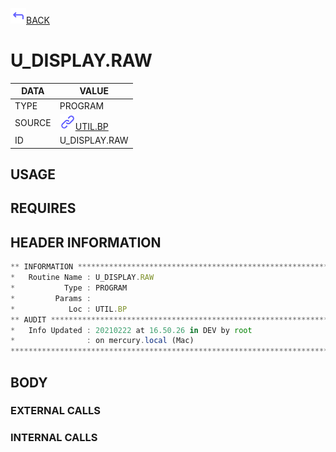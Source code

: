 <img src="../.resources/themes/unicons-line-6563ff/corner-up-left-alt.svg" alt="BACK" width="25" />[BACK](../DOCS/UTIL.BP.md)  
# U_DISPLAY.RAW  
|DATA|VALUE|
| --- | --- |
|TYPE|PROGRAM|
|SOURCE|<img src="../.resources/themes/unicons-line-6563ff/link.svg" alt="UTIL.BP" width="25" />[UTIL.BP](../DOCS/UTIL.BP.md)|
|ID|U_DISPLAY.RAW|
    
## USAGE  
  
## REQUIRES  
    
## HEADER INFORMATION  
```javascript
** INFORMATION ****************************************************************
*   Routine Name : U_DISPLAY.RAW
*           Type : PROGRAM
*         Params :
*            Loc : UTIL.BP
** AUDIT **********************************************************************
*   Info Updated : 20210222 at 16.50.26 in DEV by root
*                : on mercury.local (Mac)
*******************************************************************************

```
## BODY  
### EXTERNAL CALLS  
### INTERNAL CALLS  
  
